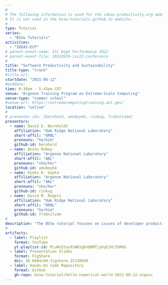 ```yaml
---
#
# The following information is used for the ideas-productivity.org website only.
# It is not used in the bssw-tutorials.github.io website.
#
type: Tutorial
series:
  - "BSSw Tutorials"
activities:
  - "IDEAS-ECP"
# parent-event-name: ISC High Performance 2022
# parent-event-file: 20220529-isc22-conference
#
title: "Software Productivity and Sustainability"
title-type: "track"
#title-url:
startdate: "2021-08-12"
#enddate: 
time: 9:30am - 5:45pm CDT
venue: "Argonne Training Program on Extreme-Scale Computing"
venue-type: "summer school"
#venue-url: https://extremecomputingtraining.anl.gov/
location: "online"
#
# presenter-ids: [bernhold, adubey64, rinkug, frobnitzem]
presenters:
  - name: David E. Bernholdt
    affiliation: "Oak Ridge National Laboratory"
    short-affil: "ORNL"
    pronouns: "he/him"
    github-id: bernhold
  - name: Anshu Dubey
    affiliation: "Argonne National Laboratory"
    short-affil: "ANL"
    pronouns: "she/her"
    github-id: adubey64
  - name: Rinku K. Gupta
    affiliation: "Argonne National Laboratory"
    short-affil: "ANL"
    pronouns: "she/her"
    github-id: rinkug
  - name: David M. Rogers
    affiliation: "Oak Ridge National Laboratory"
    short-affil: "ORNL"
    pronouns: "he/him"
    github-id: frobnitzem
#
description: "The BSSw tutorial focuses on issues of developer productivity, software sustainability, and reproducibility in scientific research software, particularly targeting high-performance computers."
#
artifacts:
  - label: Playlist
    format: YouTube
    yt-playlist-id: PLuWzStas9iWH1gbVQ0MTjyhyEJHrIhMGG
  - label: Presentation Slides
    format: FigShare
    doi: 10.6084/m9.figshare.15130590
  - label: Hands-On Code Repository
    format: GitHub
    gh-repo: bssw-tutorial/hello-numerical-world-2021-08-12-atpesc
---
```


